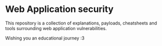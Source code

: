 # Web Application security 

This repository is a collection of explanations, payloads, cheatsheets and tools surrounding web application vulnerabilities.

Wishing you an educational journey :3
